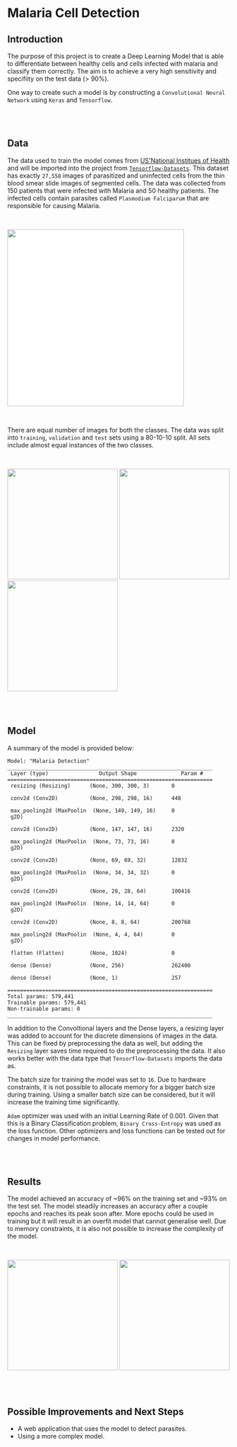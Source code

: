 # Malaria Cell Detection

## Introduction

The purpose of this project is to create a Deep Learning Model that is able to differentiate between healthy cells and cells infected with malaria and classify them correctly. The aim is to achieve a very high sensitivity and specifiity on the test data (> 90%). 

One way to create such a model is by constructing a `Convolutional Neural Network` using `Keras` and `Tensorflow`.

<br/>
<br/>

## Data

The data used to train the model comes from [US'National Institues of Health](https://ceb.nlm.nih.gov/repositories/malaria-datasets/) and will be imported into the project from [`Tensorflow-Datasets`](https://www.tensorflow.org/datasets/catalog/malaria). This dataset has exactly `27,558` images of parasitized and uninfected cells from the thin blood smear slide images of segmented cells. The data was collected from 150 patients that were infected with Malaria and 50 healthy patients. The infected cells contain parasites called `Plasmodium Falciparum` that are responsible for causing Malaria.

<br/>

[<img src=images/example.png height=400 style="background-color:white;">](images/example.png)

<br/>

There are equal number of images for both the classes. The data was split into `training`, `validation` and `test` sets using a 80-10-10 split. All sets include almost equal instances of the two classes. 

<br/>

[<img src=images/training_counts_histogram.jpg height=250>](images/training_counts_histogram.jpg)
[<img src=images/validation_counts_histogram.jpg height=250>](images/validation_counts_histogram.jpg)
[<img src=images/test_counts_histogram.jpg height=250>](images/test_counts_histogram.jpg)

<br/>
<br/>


## Model

A summary of the model is provided below:

```
Model: "Malaria Detection"
_________________________________________________________________
 Layer (type)                Output Shape              Param #   
=================================================================
 resizing (Resizing)      (None, 300, 300, 3)       0         
                                                                 
 conv2d (Conv2D)          (None, 298, 298, 16)      448       
                                                                 
 max_pooling2d (MaxPoolin  (None, 149, 149, 16)     0         
 g2D)                                                            
                                                                 
 conv2d (Conv2D)          (None, 147, 147, 16)      2320      
                                                                 
 max_pooling2d (MaxPoolin  (None, 73, 73, 16)       0         
 g2D)                                                            
                                                                 
 conv2d (Conv2D)          (None, 69, 69, 32)        12832     
                                                                 
 max_pooling2d (MaxPoolin  (None, 34, 34, 32)       0         
 g2D)                                                            
                                                                 
 conv2d (Conv2D)          (None, 28, 28, 64)        100416    
                                                                 
 max_pooling2d (MaxPoolin  (None, 14, 14, 64)       0         
 g2D)                                                            
                                                                 
 conv2d (Conv2D)          (None, 8, 8, 64)          200768    
                                                                 
 max_pooling2d (MaxPoolin  (None, 4, 4, 64)         0         
 g2D)                                                            
                                                                 
 flatten (Flatten)        (None, 1024)              0         
                                                                 
 dense (Dense)            (None, 256)               262400    
                                                                 
 dense (Dense)            (None, 1)                 257       
                                                                 
=================================================================
Total params: 579,441
Trainable params: 579,441
Non-trainable params: 0
_________________________________________________________________
```

In addition to the Convoltional layers and the Dense layers, a resizing layer was added to account for the discrete dimensions of images in the data. This can be fixed by preprocessing the data as well, but adding the `Resizing` layer saves time required to do the preprocessing the data. It also works better with the data type that `Tensorflow-Datasets` imports the data as.

The batch size for training the model was set to `16`. Due to hardware constraints, it is not possible to allocate memory for a bigger batch size during training. Using a smaller batch size can be considered, but it will increase the training time significantly.

`Adam` optimizer was used with an initial Learning Rate of 0.001. Given that this is a Binary Classification problem, `Binary Cross-Entropy` was used as the loss function. Other optimizers and loss functions can be tested out for changes in model performance.

<br/>
<br/>


## Results

The model achieved an accuracy of ~96% on the training set and ~93% on the test set. The model steadily increases an accuracy after a couple epochs and reaches its peak soon after. More epochs could be used in training but it will result in an overfit model that cannot generalise well. Due to memory constraints, it is also not possible to increase the complexity of the model.

<br/>

[<img src=images/accuracy.jpg height=250>](images/accuracy.jpg)
[<img src=images/loss.jpg height=250>](images/loss.jpg)

<br/>
<br/>

## Possible Improvements and Next Steps

- A web application that uses the model to detect parasites.
- Using a more complex model.
